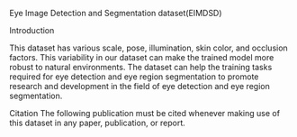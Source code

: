 Eye Image Detection and Segmentation dataset(EIMDSD)

Introduction 


This dataset has various scale, pose, illumination, skin color, and occlusion factors. This variability in our dataset can make the trained model more robust to natural environments. The dataset can help the training tasks required for eye detection and eye region segmentation to promote research and development in the field of eye detection and eye region segmentation.

Citation The following publication must be cited whenever making use of this dataset in any paper, publication, or report.
